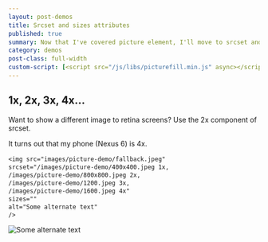 ```yaml
---
layout: post-demos
title: Srcset and sizes attributes
published: true
summary: Now that I've covered picture element, I'll move to srcset and sizes attributes
category: demos
post-class: full-width
custom-script: [<script src="/js/libs/picturefill.min.js" async></script>]
---
```


## 1x, 2x, 3x, 4x...
Want to show a different image to retina screens?
Use the 2x component of srcset.

It turns out that my phone (Nexus 6) is 4x.

<pre><code>&lt;img src="images/picture-demo/fallback.jpeg"
srcset="/images/picture-demo/400x400.jpeg 1x,
/images/picture-demo/800x800.jpeg 2x,
/images/picture-demo/1200.jpeg 3x,
/images/picture-demo/1600.jpeg 4x"
sizes=""
alt="Some alternate text"
/&gt;</code></pre>


<img src="images/picture-demo/fallback.jpeg"
srcset="/images/picture-demo/400x400.jpeg 1x,
/images/picture-demo/800x800.jpeg 2x,
/images/picture-demo/1200.jpeg 3x,
/images/picture-demo/1600.jpg 4x"
sizes=""
alt="Some alternate text"
/>

